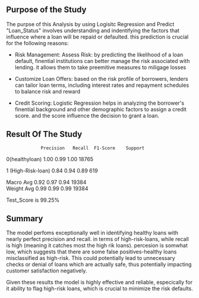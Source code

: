 ## Purpose of the Study

The purpse of this Analysis by using Logisitc Regression and Predict "Loan_Status" involves understanding and indentifying the factors that influence where a loan will be repaid or defaulted. this prediction is crucial for the following reasons:

- Risk Management:
Assess Risk: by predicting the likelihood of a loan default, finential institutions can better manage the risk associated with lending. it allows them to take preemitive measures to miligage losses

- Customize Loan Offers: based on the risk profile of borrowers, lenders can tailor loan terms, including interest rates and repayment schedules to balance risk and reward

- Credit Scoring: Logistic Regression helps in analyzing the borrower's finential background and other demographic factors to assign a credit score. and the score influence the decision to grant a loan.

## Result Of The Study

                 Precision   Recall  F1-Score    Support

0(healthyloan)                1.00            0.99         1.00       18765

1 (High-Risk-loan)              0.84           0.94     0.89      619

Macro Avg                        0.92          0.97      0.94 19384       
Weight Avg                       0.99            0.99       0.99     19384

Test_Score is 99.25%

## Summary

The model perfoms exceptionally well in identifying healthy loans with nearly perfect precision and recall. in terms of high-risk-loans, while recall is high (meaning it catches most the high rik loans). percesion is somwhat low, which suggests that there are some false positives-healthy loans misclassified as high-risk. This could potentially lead to unnecessary checks or denial of loans which are actually safe, thus potentially impacting customer satisfaction negatively.

Given these results the model is highly effective and reliable, especically for it ability to flag high-risk loans, which is crucial to minimize the risk defaults.


